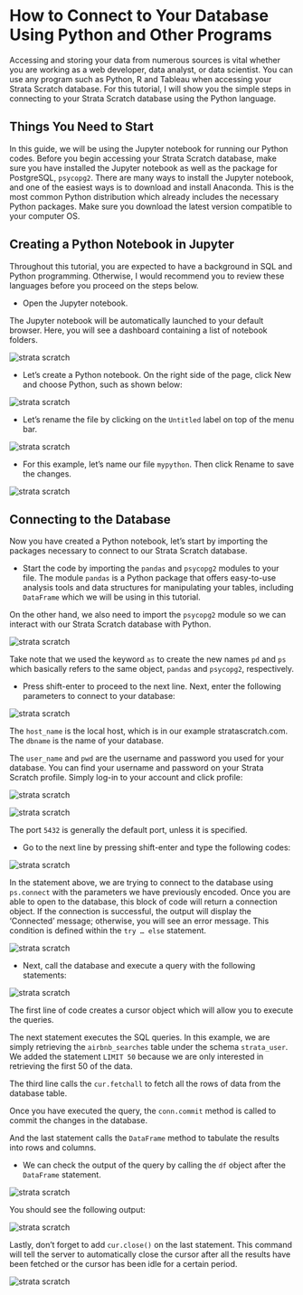 # How to Connect to Your Database Using Python and Other Programs

Accessing and storing your data from numerous sources is vital whether you are working as a web developer, data analyst, or data scientist. You can use any program such as Python, R and Tableau when accessing your Strata Scratch database. For this tutorial, I will show you the simple steps in connecting to your Strata Scratch database using the Python language.

## Things You Need to Start

In this guide, we will be using the Jupyter notebook for running our Python codes. Before you begin accessing your Strata Scratch database, make sure you have installed the Jupyter notebook as well as the package for PostgreSQL, `psycopg2`. There are many ways to install the Jupyter notebook, and one of the easiest ways is to download and install Anaconda. This is the most common Python distribution which already includes the necessary Python packages. Make sure you download the latest version compatible to your computer OS.

## Creating a Python Notebook in Jupyter

Throughout this tutorial, you are expected to have a background in SQL and Python programming. Otherwise, I would recommend you to review these languages before you proceed on the steps below.

- Open the Jupyter notebook. 

The Jupyter notebook will be automatically launched to your default browser. Here, you will see a dashboard containing a list of notebook folders.

![strata scratch](assets/1.png)

- Let’s create a Python notebook. On the right side of the page, click New and choose Python, such as shown below:

![strata scratch](assets/2.png)

- Let’s rename the file by clicking on the `Untitled` label on top of the menu bar.

![strata scratch](assets/3.png)

- For this example, let’s name our file `mypython`. Then click Rename to save the changes.

![strata scratch](assets/4.png)

## Connecting to the Database

Now you have created a Python notebook, let’s start by importing the packages necessary to connect to our Strata Scratch database.

- Start the code by importing the `pandas` and `psycopg2` modules to your file. The module `pandas` is a Python package that offers easy-to-use analysis tools and data structures for manipulating your tables, including `DataFrame` which we will be using in this tutorial.

On the other hand, we also need to import the `psycopg2` module so we can interact with our Strata Scratch database with Python.

![strata scratch](assets/5.png)

Take note that we used the keyword `as` to create the new names `pd` and `ps` which basically refers to the same object, `pandas` and `psycopg2`, respectively.

- Press shift-enter to proceed to the next line. Next, enter the following parameters to connect to your database:

![strata scratch](assets/6.png)

The `host_name` is the local host, which is in our example stratascratch.com. The `dbname` is the name of your database. 

The `user_name` and `pwd` are the username and password you used for your database. You can find your username and password on your Strata Scratch profile. Simply log-in to your account and click profile:

![strata scratch](assets/7.png)

![strata scratch](assets/8.png)

The port `5432` is generally the default port, unless it is specified. 

- Go to the next line by pressing shift-enter and type the following codes:

![strata scratch](assets/9.png)

In the statement above, we are trying to connect to the database using `ps.connect` with the parameters we have previously encoded. Once you are able to open to the database, this block of code will return a connection object. If the connection is successful, the output will display the ‘Connected’ message; otherwise, you will see an error message. This condition is defined within the `try … else` statement.

![strata scratch](assets/10.png)

- Next, call the database and execute a query with the following statements:

![strata scratch](assets/11.png)

The first line of code creates a cursor object which will allow you to execute the queries.

The next statement executes the SQL queries. In this example, we are simply retrieving the `airbnb_searches` table under the schema `strata_user`. We added the statement `LIMIT 50` because we are only interested in retrieving the first 50 of the data.

The third line calls the `cur.fetchall` to fetch all the rows of data from the database table.

Once you have executed the query, the `conn.commit` method is called to commit the changes in the database.

And the last statement calls the `DataFrame` method to tabulate the results into rows and columns.

- We can check the output of the query by calling the `df` object after the `DataFrame` statement.

![strata scratch](assets/12.png)

You should see the following output:

![strata scratch](assets/13.png)

Lastly, don’t forget to add `cur.close()` on the last statement. This command will tell the server to automatically close the cursor after all the results have been fetched or the cursor has been idle for a certain period.

![strata scratch](assets/14.png)
 









